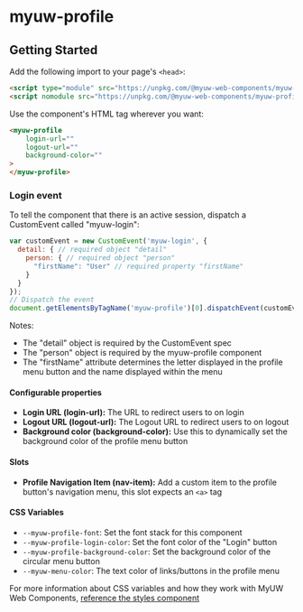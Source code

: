 # myuw-profile

## Getting Started

Add the following import to your page's `<head>`:

```html
<script type="module" src="https://unpkg.com/@myuw-web-components/myuw-profile@^1?module"></script>
<script nomodule src="https://unpkg.com/@myuw-web-components/myuw-profile@^1"></script>
```

Use the component's HTML tag wherever you want:

```HTML
<myuw-profile
    login-url=""
    logout-url=""
    background-color=""
>
</myuw-profile>
```

### Login event

To tell the component that there is an active session, dispatch a CustomEvent called "myuw-login":

```js
var customEvent = new CustomEvent('myuw-login', {
  detail: { // required object "detail"
    person: { // required object "person"
      "firstName": "User" // required property "firstName"
    }
  }
});
// Dispatch the event
document.getElementsByTagName('myuw-profile')[0].dispatchEvent(customEvent);       
```

Notes:

- The "detail" object is required by the CustomEvent spec
- The "person" object is required by the myuw-profile component
- The "firstName" attribute determines the letter displayed in the profile menu button and the name displayed within the menu

#### Configurable properties

- **Login URL (login-url):** The URL to redirect users to on login
- **Logout URL (logout-url):** The Logout URL to redirect users to on logout
- **Background color (background-color):** Use this to dynamically set the background color of the profile menu button

#### Slots

- **Profile Navigation Item (nav-item):** Add a custom item to the profile button's navigation menu, this slot expects an `<a>` tag

#### CSS Variables

- `--myuw-profile-font`: Set the font stack for this component
- `--myuw-profile-login-color`: Set the font color of the "Login" button
- `--myuw-profile-background-color`: Set the background color of the circular menu button
- `--myuw-menu-color`: The text color of links/buttons in the profile menu

For more information about CSS variables and how they work with MyUW Web Components, [reference the styles component](https://github.com/myuw-web-components/myuw-app-styles "reference the styles component")
